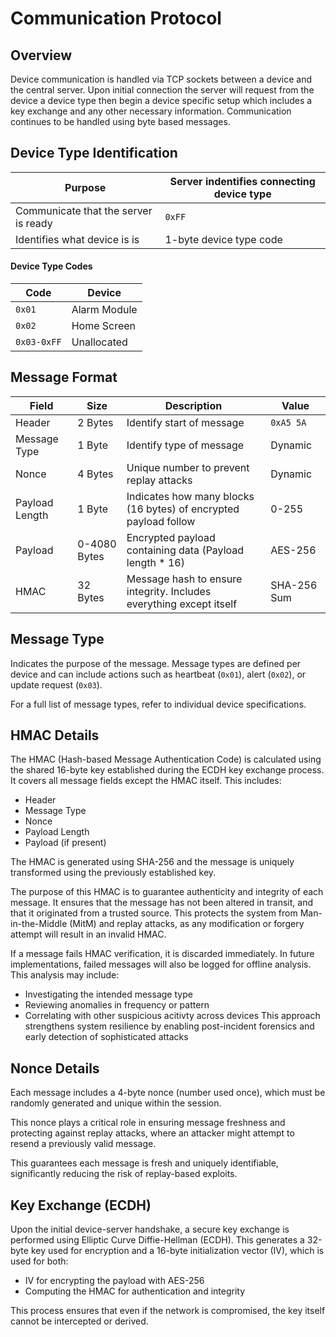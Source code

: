 # Communication Protocol

## Overview
Device communication is handled via TCP sockets between a device and the central server. Upon initial connection the server will request from the device a device type then begin a device specific setup which includes a key exchange and any other necessary information. Communication continues to be handled using byte based messages.

## Device Type Identification
| **Purpose**                          | **Server indentifies connecting device type** |
|--------------------------------------|-----------------------------------------------|
| Communicate that the server is ready | `0xFF`                                        |
| Identifies what device is is         | 1-byte device type code                       |

#### Device Type Codes

| **Code**    | **Device**   |
|-------------|--------------|
| `0x01`      | Alarm Module |
| `0x02`      | Home Screen  |
| `0x03-0xFF` | Unallocated  |

## Message Format

| **Field**      | **Size**     | **Description**                                                     | **Value**   |
|----------------|--------------|---------------------------------------------------------------------|-------------|
| Header         | 2 Bytes      | Identify start of message                                           | `0xA5 5A`   |
| Message Type   | 1 Byte       | Identify type of message                                            | Dynamic     |
| Nonce          | 4 Bytes      | Unique number to prevent replay attacks                             | Dynamic     |
| Payload Length | 1 Byte       | Indicates how many blocks (16 bytes) of encrypted payload follow    | 0-255       |
| Payload        | 0-4080 Bytes | Encrypted payload containing data (Payload length * 16)             | AES-256     |
| HMAC           | 32 Bytes     | Message hash to ensure integrity. Includes everything except itself | SHA-256 Sum |

## Message Type

Indicates the purpose of the message. Message types are defined per device and can include actions such as heartbeat (`0x01`), alert (`0x02`), or update request (`0x03`).

For a full list of message types, refer to individual device specifications.

## HMAC Details

The HMAC (Hash-based Message Authentication Code) is calculated using the shared 16-byte key established during the ECDH key exchange process. It covers all message fields except the HMAC itself. This includes:
* Header
* Message Type
* Nonce
* Payload Length
* Payload (if present)

The HMAC is generated using SHA-256 and the message is uniquely transformed using the previously established key.

The purpose of this HMAC is to guarantee authenticity and integrity of each message. It ensures that the message has not been altered in transit, and that it originated from a trusted source. This protects the system from Man-in-the-Middle (MitM) and replay attacks, as any modification or forgery attempt will result in an invalid HMAC.

If a message fails HMAC verification, it is discarded immediately. In future implementations, failed messages will also be logged for offline analysis. This analysis may include:
* Investigating the intended message type
* Reviewing anomalies in frequency or pattern
* Correlating with other suspicious acitivty across devices
This approach strengthens system resilience by enabling post-incident forensics and early detection of sophisticated attacks

## Nonce Details

Each message includes a 4-byte nonce (number used once), which must be randomly generated and unique within the session.

This nonce plays a critical role in ensuring message freshness and protecting against replay attacks, where an attacker might attempt to resend a previously valid message.

This guarantees each message is fresh and uniquely identifiable, significantly reducing the risk of replay-based exploits.

## Key Exchange (ECDH)

Upon the initial device-server handshake, a secure key exchange is performed using Elliptic Curve Diffie-Hellman (ECDH). This generates a 32-byte key used for encryption and a 16-byte initialization vector (IV), which is used for both:
* IV for encrypting the payload with AES-256
* Computing the HMAC for authentication and integrity
  
This process ensures that even if the network is compromised, the key itself cannot be intercepted or derived.
